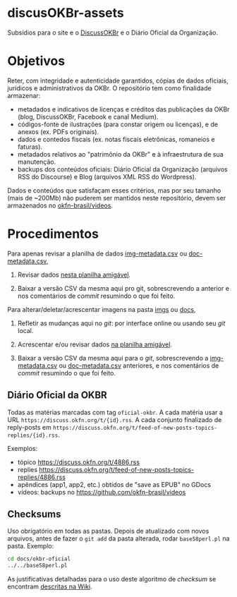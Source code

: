 # discusOKBr-assets

Subsídios para o site e o [DiscussOKBr](https://discuss.okfn.org/c/local-groups/okbr) e o Diário Oficial da Organização.

# Objetivos
Reter, com integridade e autenticidade garantidos, cópias de dados oficiais, jurídicos e administrativos da OKBr. O repositório tem como finalidade armazenar:

* metadados e indicativos de licenças e créditos das publicações da OKBr (blog, DiscussOKBr, Facebook e canal Medium).
* códigos-fonte de ilustrações (para constar origem ou licenças), e de anexos (ex. PDFs originais).
* dados e contedos fiscais (ex. notas fiscais eletrônicas, romaneios e faturas).
* metadados relativos ao "patrimônio da OKBr" e à infraestrutura de sua manutenção.
* backups dos conteúdos oficiais:  Diário Oficial da Organização (arquivos RSS do Discourse) e Blog (arquivos XML RSS do Wordpress).

Dados e conteúdos que satisfaçam esses critérios, mas por seu tamanho (mais de ~200Mb) não puderem ser mantidos neste repositório, devem ser armazenados no [okfn-brasil/videos](https://github.com/okfn-brasil/videos).

# Procedimentos

Para apenas revisar a planilha de dados [img-metadata.csv](data/img-metadata.csv) ou [doc-metadata.csv](data/doc-metadata.csv),

1. Revisar dados [nesta planilha amigável](https://docs.google.com/spreadsheets/d/1AK_GYMqoAl84nbrjbzSJXALOGKjfHlby_VOTS8tlnIM/edit#gid=0).

2. Baixar a versão CSV da mesma aqui pro git, sobrescrevendo a anterior e nos comentários de *commit* resumindo o que foi feito.


Para alterar/deletar/acrescentar imagens na pasta [imgs](imgs) ou [docs](docs),

1. Refletir as mudanças aqui no *git*: por interface online ou usando seu *git* local.

2. Acrescentar e/ou revisar dados [na planilha amigável](https://docs.google.com/spreadsheets/d/1AK_GYMqoAl84nbrjbzSJXALOGKjfHlby_VOTS8tlnIM/edit#gid=0).

3. Baixar a versão CSV da mesma aqui para o *git*, sobrescrevendo a [img-metadata.csv](data/img-metadata.csv) ou [doc-metadata.csv](data/doc-metadata.csv) anteriores, e nos comentários de *commit* resumindo o que foi feito.

## Diário Oficial da OKBR

Todas as matérias marcadas com tag `oficial-okbr`.  A cada matéria usar a URL `https://discuss.okfn.org/t/{id}.rss`. A cada conjunto finalizado de reply-posts em `https://discuss.okfn.org/t/feed-of-new-posts-topics-replies/{id}.rss`.

Exemplos: 

* tópico https://discuss.okfn.org/t/4886.rss
* replies https://discuss.okfn.org/t/feed-of-new-posts-topics-replies/4886.rss
* apêndices (app1, app2, etc.) obtidos de "save as EPUB" no GDocs
* vídeos: backups no https://github.com/okfn-brasil/videos

## Checksums
Uso obrigatório em todas as pastas. Depois de atualizado com novos arquivos, antes de fazer o `git add` da pasta alterada, rodar `base58perl.pl` na pasta. Exemplo:

```sh
cd docs/okbr-oficial
../../base58perl.pl
```
As justificativas detalhadas para o uso deste algoritmo de *checksum*  se encontram [descritas na Wiki](https://github.com/okfn-brasil/discussOKBr-assets/wiki/Checksums).

